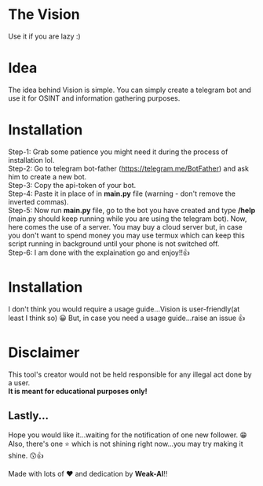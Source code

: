 # The Vision
Use it if you are lazy :)

# Idea
The idea behind Vision is simple. You can simply create a telegram bot and use it for OSINT and information gathering purposes.

# Installation
Step-1: Grab some patience you might need it during the process of installation lol.  
Step-2: Go to telegram bot-father (https://telegram.me/BotFather) and ask him to create a new bot.  
Step-3: Copy the api-token of your bot.  
Step-4: Paste it in place of **<BOT-API-TOKEN>** in **main.py** file (warning - don't remove the inverted commas).   
Step-5: Now run **main.py** file, go to the bot you have created and type **/help** (main.py should keep running while you are using the telegram bot).
        Now, here comes the use of a server. You may buy a cloud server but, in case you don't want to spend money you may use termux which can keep this
        script running in background until your phone is not switched off.  
Step-6: I am done with the explaination go and enjoy!!👍  

# Installation
I don't think you would require a usage guide...Vision is user-friendly(at least I think so) 😀
But, in case you need a usage guide...raise an issue 👍 
  
# Disclaimer
This tool's creator would not be held responsible for any illegal act done by a user.  
**It is meant for educational purposes only!**          
  
## Lastly...
Hope you would like it...waiting for the notification of one new follower. 😁  
Also, there's one ⭐ which is not shining right now...you may try making it shine. 😗👍  
  
Made with lots of ❤ and dedication by **Weak-AI**!!

